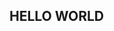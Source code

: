 <!DOCTYPE html>
<html lang="en">
<head>
<meta charset="UTF-8">
  <title> My hello World </title>
  </head>
  
  <body>
  
  <h2> HELLO WORLD </h2>
  
  </body>
  
  </html>

